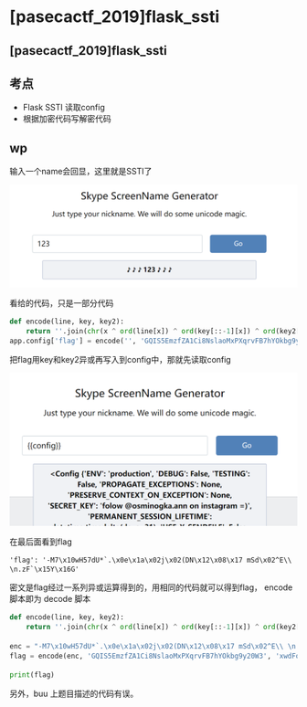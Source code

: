 # \[pasecactf\_2019]flask\_ssti

## \[pasecactf\_2019]flask\_ssti <a href="#2671280054" id="2671280054"></a>

## 考点

* Flask SSTI 读取config
* 根据加密代码写解密代码

## wp

输入一个name会回显，这里就是SSTI了

![](<../../.gitbook/assets/image (29).png>)

看给的代码，只是一部分代码

```python
def encode(line, key, key2):
    return ''.join(chr(x ^ ord(line[x]) ^ ord(key[::-1][x]) ^ ord(key2[x])) for x in range(len(line)))
app.config['flag'] = encode('', 'GQIS5EmzfZA1Ci8NslaoMxPXqrvFB7hYOkbg9y20W3', 'xwdFqMck1vA0pl7B8WO3DrGLma4sZ2Y6ouCPEHSQVT')
```

把flag用key和key2异或再写入到config中，那就先读取config

![](<../../.gitbook/assets/image (17).png>)

在最后面看到flag

```
'flag': '-M7\x10wH57dU*`.\x0e\x1a\x02j\x02(DN\x12\x08\x17 mSd\x02^E\\ \n.zF`\x15Y\x16G'
```

密文是flag经过一系列异或运算得到的，用相同的代码就可以得到flag， encode 脚本即为 decode 脚本

```python
def encode(line, key, key2):
    return ''.join(chr(x ^ ord(line[x]) ^ ord(key[::-1][x]) ^ ord(key2[x])) for x in range(len(line)))

enc = "-M7\x10wH57dU*`.\x0e\x1a\x02j\x02(DN\x12\x08\x17 mSd\x02^E\\ \n.zF`\x15Y\x16G"
flag = encode(enc, 'GQIS5EmzfZA1Ci8NslaoMxPXqrvFB7hYOkbg9y20W3', 'xwdFqMck1vA0pl7B8WO3DrGLma4sZ2Y6ouCPEHSQVT')

print(flag)
```

另外，buu 上题目描述的代码有误。

